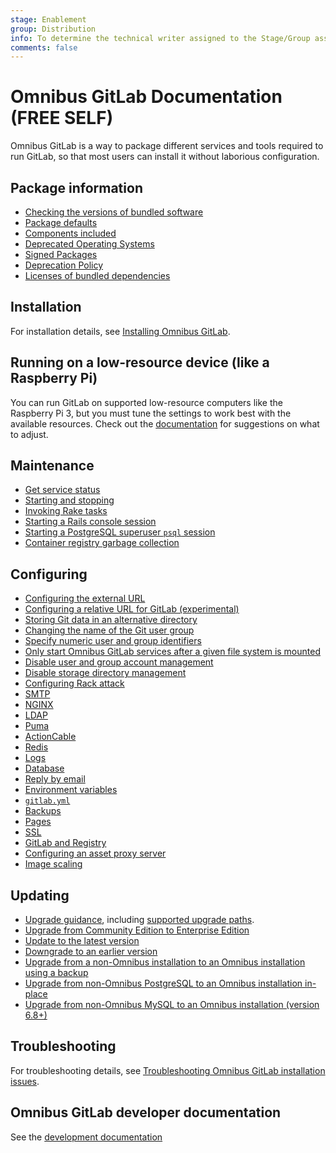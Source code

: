 ```yaml
---
stage: Enablement
group: Distribution
info: To determine the technical writer assigned to the Stage/Group associated with this page, see https://about.gitlab.com/handbook/engineering/ux/technical-writing/#designated-technical-writers
comments: false
---
```


# Omnibus GitLab Documentation **(FREE SELF)**

Omnibus GitLab is a way to package different services and tools required to run GitLab, so that most users can install it without laborious configuration.

## Package information

- [Checking the versions of bundled software](package-information/index.md#checking-the-versions-of-bundled-software)
- [Package defaults](package-information/defaults.md)
- [Components included](https://docs.gitlab.com/ee/development/architecture.html#component-list)
- [Deprecated Operating Systems](package-information/deprecated_os.md)
- [Signed Packages](package-information/signed_packages.md)
- [Deprecation Policy](package-information/deprecation_policy.md)
- [Licenses of bundled dependencies](https://gitlab-org.gitlab.io/omnibus-gitlab/licenses.html)

## Installation

For installation details, see [Installing Omnibus GitLab](installation/index.md).

## Running on a low-resource device (like a Raspberry Pi)

You can run GitLab on supported low-resource computers like the Raspberry Pi 3, but you must tune the settings
to work best with the available resources. Check out the [documentation](settings/rpi.md) for suggestions on what to adjust.

## Maintenance

- [Get service status](maintenance/index.md#get-service-status)
- [Starting and stopping](maintenance/index.md#starting-and-stopping)
- [Invoking Rake tasks](maintenance/index.md#invoking-rake-tasks)
- [Starting a Rails console session](maintenance/index.md#starting-a-rails-console-session)
- [Starting a PostgreSQL superuser `psql` session](maintenance/index.md#starting-a-postgresql-superuser-psql-session)
- [Container registry garbage collection](maintenance/index.md#container-registry-garbage-collection)

## Configuring

- [Configuring the external URL](settings/configuration.md#configuring-the-external-url-for-gitlab)
- [Configuring a relative URL for GitLab (experimental)](settings/configuration.md#configuring-a-relative-url-for-gitlab)
- [Storing Git data in an alternative directory](settings/configuration.md#storing-git-data-in-an-alternative-directory)
- [Changing the name of the Git user group](settings/configuration.md#changing-the-name-of-the-git-user--group)
- [Specify numeric user and group identifiers](settings/configuration.md#specify-numeric-user-and-group-identifiers)
- [Only start Omnibus GitLab services after a given file system is mounted](settings/configuration.md#only-start-omnibus-gitlab-services-after-a-given-file-system-is-mounted)
- [Disable user and group account management](settings/configuration.md#disable-user-and-group-account-management)
- [Disable storage directory management](settings/configuration.md#disable-storage-directories-management)
- [Configuring Rack attack](settings/configuration.md#configuring-rack-attack)
- [SMTP](settings/smtp.md)
- [NGINX](settings/nginx.md)
- [LDAP](https://docs.gitlab.com/ee/administration/auth/ldap/index.html)
- [Puma](settings/puma.md)
- [ActionCable](settings/actioncable.md)
- [Redis](settings/redis.md)
- [Logs](settings/logs.md)
- [Database](settings/database.md)
- [Reply by email](https://docs.gitlab.com/ee/administration/reply_by_email.html)
- [Environment variables](settings/environment-variables.md)
- [`gitlab.yml`](settings/gitlab.yml.md)
- [Backups](settings/backups.md)
- [Pages](https://docs.gitlab.com/ee/administration/pages/index.html)
- [SSL](settings/ssl.md)
- [GitLab and Registry](architecture/registry/index.md)
- [Configuring an asset proxy server](https://docs.gitlab.com/ee/security/asset_proxy.html)
- [Image scaling](settings/image_scaling.md)

## Updating

- [Upgrade guidance](https://docs.gitlab.com/ee/update/index.html), including [supported upgrade paths](https://docs.gitlab.com/ee/update/index.html#upgrade-paths).
- [Upgrade from Community Edition to Enterprise Edition](update/index.md#update-community-edition-to-enterprise-edition)
- [Update to the latest version](update/index.md#update-using-the-official-repositories)
- [Downgrade to an earlier version](update/index.md#downgrade)
- [Upgrade from a non-Omnibus installation to an Omnibus installation using a backup](update/convert_to_omnibus.md#upgrading-from-non-omnibus-postgresql-to-an-omnibus-installation-using-a-backup)
- [Upgrade from non-Omnibus PostgreSQL to an Omnibus installation in-place](update/convert_to_omnibus.md#upgrading-from-non-omnibus-postgresql-to-an-omnibus-installation-in-place)
- [Upgrade from non-Omnibus MySQL to an Omnibus installation (version 6.8+)](update/convert_to_omnibus.md#upgrading-from-non-omnibus-mysql-to-an-omnibus-installation-version-68)

## Troubleshooting

For troubleshooting details, see [Troubleshooting Omnibus GitLab installation issues](troubleshooting.md).

## Omnibus GitLab developer documentation

See the [development documentation](development/index.md)
